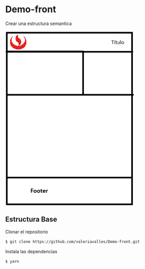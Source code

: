 # Demo-front

Crear una estructura semantica 

![Alt text](/imgs/Estructura.png "Imagen")

## Estructura Base

Clonar el repositorio

```bash
$ git clone https://github.com/valeriavalles/Demo-front.git
```

Instala las dependencias

```bash
$ yarn
```
